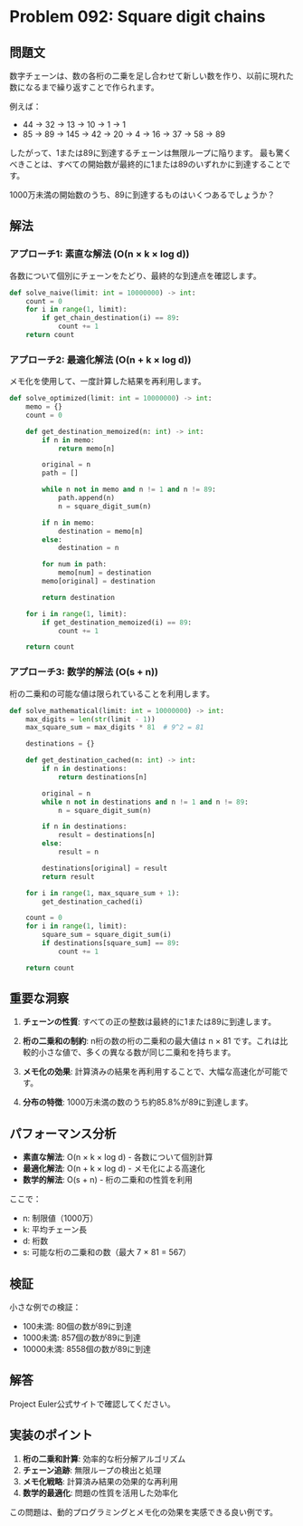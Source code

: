 # Problem 092: Square digit chains

## 問題文

数字チェーンは、数の各桁の二乗を足し合わせて新しい数を作り、以前に現れた数になるまで繰り返すことで作られます。

例えば：
- 44 → 32 → 13 → 10 → 1 → 1
- 85 → 89 → 145 → 42 → 20 → 4 → 16 → 37 → 58 → 89

したがって、1または89に到達するチェーンは無限ループに陥ります。
最も驚くべきことは、すべての開始数が最終的に1または89のいずれかに到達することです。

1000万未満の開始数のうち、89に到達するものはいくつあるでしょうか？

## 解法

### アプローチ1: 素直な解法 (O(n × k × log d))

各数について個別にチェーンをたどり、最終的な到達点を確認します。

```python
def solve_naive(limit: int = 10000000) -> int:
    count = 0
    for i in range(1, limit):
        if get_chain_destination(i) == 89:
            count += 1
    return count
```

### アプローチ2: 最適化解法 (O(n + k × log d))

メモ化を使用して、一度計算した結果を再利用します。

```python
def solve_optimized(limit: int = 10000000) -> int:
    memo = {}
    count = 0

    def get_destination_memoized(n: int) -> int:
        if n in memo:
            return memo[n]

        original = n
        path = []

        while n not in memo and n != 1 and n != 89:
            path.append(n)
            n = square_digit_sum(n)

        if n in memo:
            destination = memo[n]
        else:
            destination = n

        for num in path:
            memo[num] = destination
        memo[original] = destination

        return destination

    for i in range(1, limit):
        if get_destination_memoized(i) == 89:
            count += 1

    return count
```

### アプローチ3: 数学的解法 (O(s + n))

桁の二乗和の可能な値は限られていることを利用します。

```python
def solve_mathematical(limit: int = 10000000) -> int:
    max_digits = len(str(limit - 1))
    max_square_sum = max_digits * 81  # 9^2 = 81

    destinations = {}

    def get_destination_cached(n: int) -> int:
        if n in destinations:
            return destinations[n]

        original = n
        while n not in destinations and n != 1 and n != 89:
            n = square_digit_sum(n)

        if n in destinations:
            result = destinations[n]
        else:
            result = n

        destinations[original] = result
        return result

    for i in range(1, max_square_sum + 1):
        get_destination_cached(i)

    count = 0
    for i in range(1, limit):
        square_sum = square_digit_sum(i)
        if destinations[square_sum] == 89:
            count += 1

    return count
```

## 重要な洞察

1. **チェーンの性質**: すべての正の整数は最終的に1または89に到達します。

2. **桁の二乗和の制約**: n桁の数の桁の二乗和の最大値は n × 81 です。これは比較的小さな値で、多くの異なる数が同じ二乗和を持ちます。

3. **メモ化の効果**: 計算済みの結果を再利用することで、大幅な高速化が可能です。

4. **分布の特徴**: 1000万未満の数のうち約85.8%が89に到達します。

## パフォーマンス分析

- **素直な解法**: O(n × k × log d) - 各数について個別計算
- **最適化解法**: O(n + k × log d) - メモ化による高速化
- **数学的解法**: O(s + n) - 桁の二乗和の性質を利用

ここで：
- n: 制限値（1000万）
- k: 平均チェーン長
- d: 桁数
- s: 可能な桁の二乗和の数（最大 7 × 81 = 567）

## 検証

小さな例での検証：
- 100未満: 80個の数が89に到達
- 1000未満: 857個の数が89に到達
- 10000未満: 8558個の数が89に到達

## 解答

Project Euler公式サイトで確認してください。

## 実装のポイント

1. **桁の二乗和計算**: 効率的な桁分解アルゴリズム
2. **チェーン追跡**: 無限ループの検出と処理
3. **メモ化戦略**: 計算済み結果の効果的な再利用
4. **数学的最適化**: 問題の性質を活用した効率化

この問題は、動的プログラミングとメモ化の効果を実感できる良い例です。
